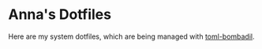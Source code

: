 # Anna's Dotfiles

Here are my system dotfiles, which are being managed with
[toml-bombadil](https://github.com/oknozor/toml-bombadil).
